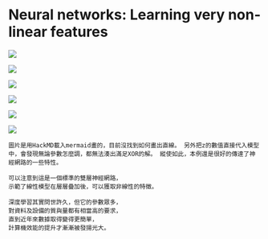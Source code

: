 # Neural networks: Learning very non-linear features

![](https://github.com/worcdlo/Machine-Learning/blob/master/ML%20Fundations(UW)%20Week6_DL/Linear%20Classifier0.GIF)

![](https://github.com/worcdlo/Machine-Learning/blob/master/ML%20Fundations(UW)%20Week6_DL/Linear%20Classifier3.GIF)

![](https://github.com/worcdlo/Machine-Learning/blob/master/ML%20Fundations(UW)%20Week6_DL/Linear%20Classifier4.GIF)

![](https://github.com/worcdlo/Machine-Learning/blob/master/ML%20Fundations(UW)%20Week6_DL/Linear%20Classifier1.GIF)

![](https://github.com/worcdlo/Machine-Learning/blob/master/ML%20Fundations(UW)%20Week6_DL/Linear%20Classifier5.GIF)

![](https://github.com/worcdlo/Machine-Learning/blob/master/ML%20Fundations(UW)%20Week6_DL/Linear%20Classifier6.GIF)

`圖片是用HackMD載入mermaid畫的，目前沒找到如何畫出直線。
另外把z的數值直接代入模型中，會發現無論參數怎麼調，都無法湊出滿足XOR的解。
縱使如此，本例還是很好的傳達了神經網路的一些特性。`

```
可以注意到這是一個標準的雙層神經網路，
示範了線性模型在層層疊加後，可以獲取非線性的特徵。

深度學習其實問世許久，但它的參數眾多，
對資料及設備的質與量都有相當高的要求，
直到近年來數據取得變得更簡單，
計算機效能的提升才漸漸被發揚光大。
```

		
